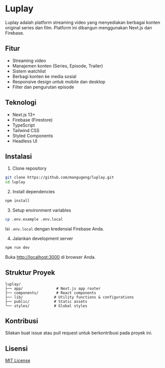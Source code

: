 # Luplay

Luplay adalah platform streaming video yang menyediakan berbagai konten original series dan film. Platform ini dibangun menggunakan Next.js dan Firebase.

## Fitur

- Streaming video
- Manajemen konten (Series, Episode, Trailer)
- Sistem watchlist
- Berbagi konten ke media sosial
- Responsive design untuk mobile dan desktop
- Filter dan pengurutan episode

## Teknologi

- Next.js 13+
- Firebase (Firestore)
- TypeScript
- Tailwind CSS
- Styled Components
- Headless UI

## Instalasi

1. Clone repository
```bash
git clone https://github.com/mangugeng/luplay.git
cd luplay
```

2. Install dependencies
```bash
npm install
```

3. Setup environment variables
```bash
cp .env.example .env.local
```
Isi `.env.local` dengan kredensial Firebase Anda.

4. Jalankan development server
```bash
npm run dev
```

Buka [http://localhost:3000](http://localhost:3000) di browser Anda.

## Struktur Proyek

```
luplay/
├── app/               # Next.js app router
├── components/        # React components
├── lib/              # Utility functions & configurations
├── public/           # Static assets
└── styles/           # Global styles
```

## Kontribusi

Silakan buat issue atau pull request untuk berkontribusi pada proyek ini.

## Lisensi

[MIT License](LICENSE)
